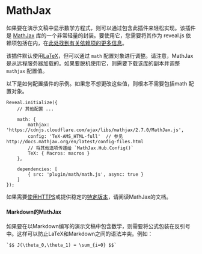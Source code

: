 # MathJax

如果要在演示文稿中显示数学方程式，则可以通过包含此插件来轻松实现。该插件是 [MathJax](http://www.mathjax.org/)  库的一个非常轻量的封装。要使用它，您需要将其作为 reveal.js 依赖项包括在内，在[此处找到有关依赖项的更多信息](dependencies.md)。

该插件默认使用[LaTeX](http://en.wikipedia.org/wiki/LaTeX)，但可以通过 `math` 配置对象进行调整。请注意，MathJax是从远程服务器加载的。如果要脱机使用它，则需要下载该库的副本并调整 `mathjax` 配置值。

以下是如何配置插件的示例。如果您不想更改这些值，则根本不需要包括math 配置对象。

```
Reveal.initialize({
	// 其他配置 ...

	math: {
		mathjax: 'https://cdnjs.cloudflare.com/ajax/libs/mathjax/2.7.0/MathJax.js',
		config: 'TeX-AMS_HTML-full'  // 参见 http://docs.mathjax.org/en/latest/config-files.html
		// 将其他选项传递给 `MathJax.Hub.Config()`
		TeX: { Macros: macros }
	},

	dependencies: [
		{ src: 'plugin/math/math.js', async: true }
	]
});
```

如果需要[使用HTTPS](http://docs.mathjax.org/en/latest/start.html#secure-access-to-the-cdn)或提供稳定的[特定版本](http://docs.mathjax.org/en/latest/configuration.html#loading-mathjax-from-the-cdn)，请阅读MathJax的文档。

#### Markdown的MathJax

如果要在以Markdown编写的演示文稿中包含数学，则需要将公式包装在反引号中。这样可以防止LaTeX和Markdown之间的语法冲突。例如：

```
`$$ J(\theta_0,\theta_1) = \sum_{i=0} $$`
```

